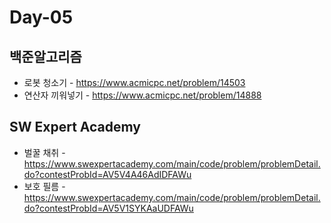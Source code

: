 # Day-05
## 백준알고리즘
* 로봇 청소기 - https://www.acmicpc.net/problem/14503
* 연산자 끼워넣기 - https://www.acmicpc.net/problem/14888
## SW Expert Academy
* 벌꿀 채취 - https://www.swexpertacademy.com/main/code/problem/problemDetail.do?contestProbId=AV5V4A46AdIDFAWu
* 보호 필름 - https://www.swexpertacademy.com/main/code/problem/problemDetail.do?contestProbId=AV5V1SYKAaUDFAWu
